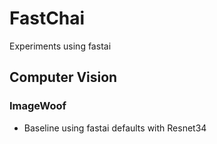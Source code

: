 # FastChai

Experiments using fastai

## Computer Vision

### ImageWoof
- Baseline using fastai defaults with Resnet34


